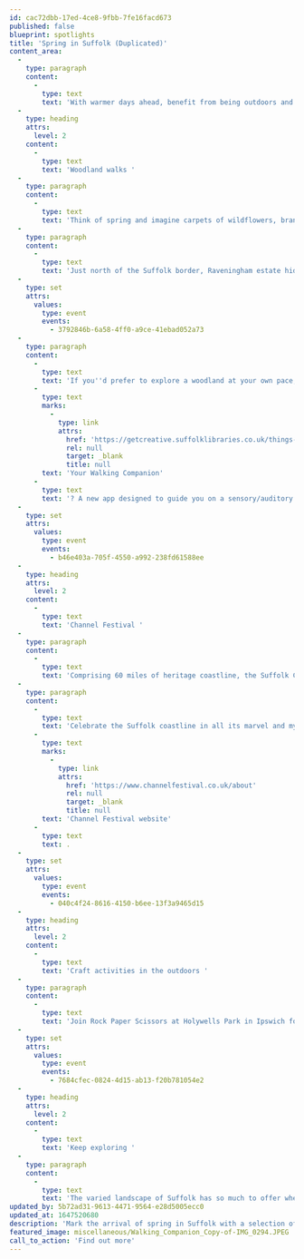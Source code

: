 ```yaml
---
id: cac72dbb-17ed-4ce8-9fbb-7fe16facd673
published: false
blueprint: spotlights
title: 'Spring in Suffolk (Duplicated)'
content_area:
  -
    type: paragraph
    content:
      -
        type: text
        text: 'With warmer days ahead, benefit from being outdoors and connect with nature with these events and activities happening across Suffolk this spring.'
  -
    type: heading
    attrs:
      level: 2
    content:
      -
        type: text
        text: 'Woodland walks '
  -
    type: paragraph
    content:
      -
        type: text
        text: 'Think of spring and imagine carpets of wildflowers, branches dripping with blossom and the sweet sound of birds singing, so it''s no surprise that woodland walks are popular at this time of year! In the East of England, we are spoilt with plenty of free and easy to access woodland spaces but if you''d like to add a little more creativity to your walk then take a look at the activities listed below.'
  -
    type: paragraph
    content:
      -
        type: text
        text: 'Just north of the Suffolk border, Raveningham estate hides a woodland walk filled with wonders, including art, film, music and poetry. Enjoy the walk at dusk, to make the most of the lights that guide the way. Please be aware, unless you live close to the venue. you will need a car to get there but parking is free. '
  -
    type: set
    attrs:
      values:
        type: event
        events:
          - 3792846b-6a58-4ff0-a9ce-41ebad052a73
  -
    type: paragraph
    content:
      -
        type: text
        text: 'If you''d prefer to explore a woodland at your own pace, and in daylight, then why not try '
      -
        type: text
        marks:
          -
            type: link
            attrs:
              href: 'https://getcreative.suffolklibraries.co.uk/things-to-do/your-walking-companion'
              rel: null
              target: _blank
              title: null
        text: 'Your Walking Companion'
      -
        type: text
        text: '? A new app designed to guide you on a sensory/auditory adventure through Brandon Country Park.'
  -
    type: set
    attrs:
      values:
        type: event
        events:
          - b46e403a-705f-4550-a992-238fd61588ee
  -
    type: heading
    attrs:
      level: 2
    content:
      -
        type: text
        text: 'Channel Festival '
  -
    type: paragraph
    content:
      -
        type: text
        text: 'Comprising 60 miles of heritage coastline, the Suffolk Coast is the jewel in our county''s crown whatever the season, however clearer skies makes the seaside even more appealing. '
  -
    type: paragraph
    content:
      -
        type: text
        text: 'Celebrate the Suffolk coastline in all its marvel and mystery with the new Channel Festival, brought about by Pier Projects. From 15 to 20 of March, the new free festival will run a creative programme of activity exploring open water. For a list of all activity, visit the official '
      -
        type: text
        marks:
          -
            type: link
            attrs:
              href: 'https://www.channelfestival.co.uk/about'
              rel: null
              target: _blank
              title: null
        text: 'Channel Festival website'
      -
        type: text
        text: .
  -
    type: set
    attrs:
      values:
        type: event
        events:
          - 040c4f24-8616-4150-b6ee-13f3a9465d15
  -
    type: heading
    attrs:
      level: 2
    content:
      -
        type: text
        text: 'Craft activities in the outdoors '
  -
    type: paragraph
    content:
      -
        type: text
        text: 'Join Rock Paper Scissors at Holywells Park in Ipswich for their Rock Paper Grow event where you and your family can get creative in the outdoors. Using the natural environment of the park as inspiration, this free workshop for families will consist of weaving, wind sock making, nature printing on fabric and seed bomb making.'
  -
    type: set
    attrs:
      values:
        type: event
        events:
          - 7684cfec-0824-4d15-ab13-f20b781054e2
  -
    type: heading
    attrs:
      level: 2
    content:
      -
        type: text
        text: 'Keep exploring '
  -
    type: paragraph
    content:
      -
        type: text
        text: 'The varied landscape of Suffolk has so much to offer when it comes to exploring the outdoors. Keep an the eye on the Let''s Get Creative website for more activities happening in outside venues or with a natural theme. Just click on our ''nature'' category tag on the right hand side of the home page to discover more and more events happening across East Anglia. '
updated_by: 5b72ad31-9613-4471-9564-e28d5005ecc0
updated_at: 1647520680
description: 'Mark the arrival of spring in Suffolk with a selection of creative outings into the outdoors. Across the county, discover magical, woodland Lumiere walks, exploratory ocean workshops and craft activities in local parks.'
featured_image: miscellaneous/Walking_Companion_Copy-of-IMG_0294.JPEG
call_to_action: 'Find out more'
---
```

